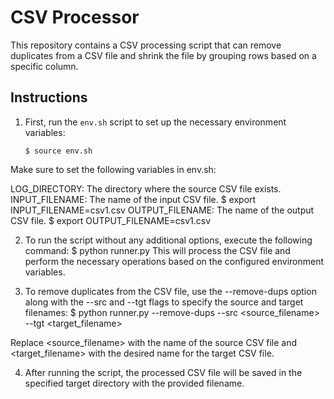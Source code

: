 
# CSV Processor

This repository contains a CSV processing script that can remove duplicates from a CSV file and shrink the file by grouping rows based on a specific column.

## Instructions

1. First, run the `env.sh` script to set up the necessary environment variables:

   ```shell
   $ source env.sh

Make sure to set the following variables in env.sh:

LOG_DIRECTORY: The directory where the source CSV file exists.
INPUT_FILENAME: The name of the input CSV file.
    $ export INPUT_FILENAME=csv1.csv
OUTPUT_FILENAME: The name of the output CSV file.
    $ export OUTPUT_FILENAME=csv1.csv

2.  To run the script without any additional options, execute the following command:
    $ python runner.py
    This will process the CSV file and perform the necessary operations based on the configured environment variables.

3.  To remove duplicates from the CSV file, use the --remove-dups option along with the --src and --tgt flags to specify the source and target filenames:
$ python runner.py --remove-dups --src <source_filename> --tgt <target_filename>

Replace <source_filename> with the name of the source CSV file and <target_filename> with the desired name for the target CSV file.

4. After running the script, the processed CSV file will be saved in the specified target directory with the provided filename.
